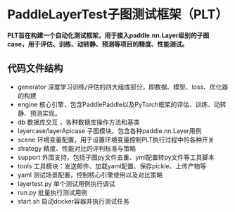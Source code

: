 # PaddleLayerTest子图测试框架（PLT）
__PLT旨在构建一个自动化测试框架，用于接入paddle.nn.Layer级别的子图case，用于评估、训练、动转静、预测等项目的精度、性能测试。__

## 代码文件结构

- generator 深度学习训练/评估的四大组成部分，即数据、模型、loss、优化器的构建
- engine 核心引擎，包含PaddlePaddle以及PyTorch框架的评估、训练、动转静、预测实现。
- db 数据库交互 ，各种数据库操作方法和基类
- layercase/layerApicase 子图模块，包含各种paddle.nn.Layer用例
- scene 环境变量配置，用于设置环境变量控制PLT执行过程中的各种开关
- strategy 精度、性能对比的评判标准与策略
- support 外围支持，包括子图py文件去重、yml配置转py文件等工具脚本
- tools 工具模块：发送邮件、加载yaml配置、保存pickle、上传产物等
- yaml 测试场景配置，控制核心引擎使用以及对比策略
- layertest.py 单个测试用例执行调试
- run.py 批量执行测试用例
- start.sh 启动docker容器并执行测试任务
